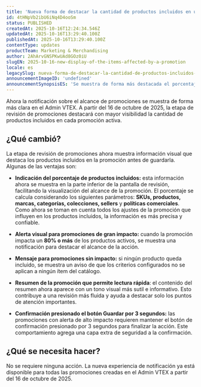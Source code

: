 ```yaml
---
title: 'Nueva forma de destacar la cantidad de productos incluidos en una promoción'
id: 4tHNpVb2ibU6iNq4D4ooSm
status: PUBLISHED
createdAt: 2025-10-16T12:24:34.546Z
updatedAt: 2025-10-16T13:29:40.100Z
publishedAt: 2025-10-16T13:29:40.100Z
contentType: updates
productTeam: Marketing & Merchandising
author: 2AhArvGNSPKwUAd8GOz0iU
slugEN: 2025-10-16-new-display-of-the-items-affected-by-a-promotion
locale: es
legacySlug: nueva-forma-de-destacar-la-cantidad-de-productos-incluidos-en-una-promocion
announcementImageID: 'undefined'
announcementSynopsisES: 'Se muestra de forma más destacada el porcentaje de productos incluidos al revisar y guardar una promoción.'
---
```


Ahora la notificación sobre el alcance de promociones se muestra de forma más clara en el Admin VTEX. A partir del 16 de octubre de 2025, la etapa de revisión de promociones destacará con mayor visibilidad la cantidad de productos incluidos en cada promoción activa.

## ¿Qué cambió?

La etapa de revisión de promociones ahora muestra información visual que destaca los productos incluidos en la promoción antes de guardarla. Algunas de las ventajas son:

- **Indicación del porcentaje de productos incluidos:** esta información ahora se muestra en la parte inferior de la pantalla de revisión, facilitando la visualización del alcance de la promoción. El porcentaje se calcula considerando los siguientes parámetros: **SKUs, productos, marcas, categorías, colecciones, sellers** y **políticas comerciales**. Como ahora se toman en cuenta todos los ajustes de la promoción que influyen en los productos incluidos, la información es más precisa y confiable.

- **Alerta visual para promociones de gran impacto:** cuando la promoción impacta un **80% o más** de los productos activos, se muestra una notificación para destacar el alcance de la acción.

- **Mensaje para promociones sin impacto:** si ningún producto queda incluido, se muestra un aviso de que los criterios configurados no se aplican a ningún ítem del catálogo.

- **Resumen de la promoción que permite lectura rápida**: el contenido del resumen ahora aparece con un tono visual más sutil e informativo. Esto contribuye a una revisión más fluida y ayuda a destacar solo los puntos de atención importantes.

- **Confirmación presionado el botón Guardar por 3 segundos:** las promociones con alerta de alto impacto requieren mantener el botón de confirmación presionado por 3 segundos para finalizar la acción. Este comportamiento agrega una capa extra de seguridad a la confirmación.

## ¿Qué se necesita hacer?

No se requiere ninguna acción. La nueva experiencia de notificación ya está disponible para todas las promociones creadas en el Admin VTEX a partir del 16 de octubre de 2025.


